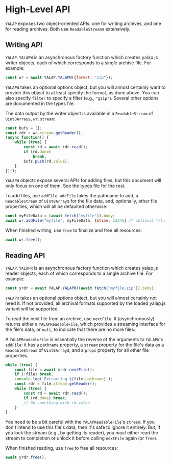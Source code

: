 # High-Level API

`YALAP` exposes two object-oriented APIs: one for writing archives, and one for
reading archives. Both use `ReadableStream`s extensively.


## Writing API

`YALAP.YALAPW` is an asynchronous factory function which creates yalap.js writer
objects, each of which corresponds to a single archive file. For example:

```js
const wr = await YALAP.YALAPW({format: "zip"});
```

`YALAPW` takes an optional options object, but you will almost certainly want to
provide this object to at least specify the format, as done above. You can also
specify `filter` to specify a filter (e.g., `"gzip"`). Several other options are
documented in the types file.

The data output by the writer object is available in a `ReadableStream` of
`Uint8Array`s, `wr.stream`:

```js
const bufs = [];
const rdr = wr.stream.getReader();
(async function() {
    while (true) {
        const rd = await rdr.read();
        if (rd.done)
            break;
        bufs.push(rd.value);
    }
})();
```

`YALAPW` objects expose several APIs for adding files, but this document will
only focus on one of them. See the types file for the rest.

To add files, use `addFile`. `addFile` takes the pathname to add, a
`ReadableStream` of `Uint8Array`s for the file data, and, optionally, other file
properties, which will all be defaulted otherwise:

```js
const myFileData = (await fetch("myfile")).body;
await wr.addFile("myfile", myFileData, {mtime: 12345} /* optional */);
```

When finished writing, use `free` to finalize and free all resources:

```js
await wr.free();
```


## Reading API

`YALAP.YALAPR` is an asynchronous factory function which creates yalap.js reader
objects, each of which corresponds to a single archive file. For example:

```js
const yrdr = await YALAP.YALAPR((await fetch("myfile.zip")).body);
```

`YALAPR` takes an optional options object, but you will almost certainly not
need it. If not provided, all archival formats supported by the loaded yalap.js
variant will be supported.

To read the next file from an archive, use `nextFile`. It (asynchronously)
returns either a `YALAPReadableFile`, which provides a streaming interface for
the file's data, or `null`, to indicate that there are no more files:

A `YALAPReadableFile` is essentially the reverse of the arguments to `YALAPW`'s
`addFile`: it has a `pathname` property, a `stream` property for the file's data
as a `ReadableStream` of `Uint8Array`s, and a `props` property for all other
file properties.

```js
while (true) {
    const file = await yrdr.nextFile();
    if (!file) break;
    console.log(`Extracting ${file.pathname}`);
    const rdr = file.stream.getReader();
    while (true) {
        const rd = await rdr.read();
        if (rd.done) break;
        // Do something with rd.value
    }
}
```

You need to be a bit careful with the `YALAPReadableFile`'s `stream`. If you
don't intend to use this file's data, then it's safe to ignore it entirely. But,
if you lock the stream (e.g., by getting its reader), you *must* either read the
stream to completion or unlock it before calling `nextFile` again (or `free`).

When finished reading, use `free` to free all resources:

```js
await yrdr.free();
```
